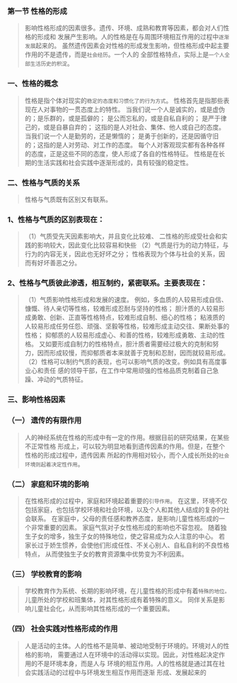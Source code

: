 ### 第一节 性格的形成
>   影响性格形成的因素很多。遗传、环境、成熟和教育等因素，都会对人们性格的形成和
发展产生影响。人的性格是在与周围环境相互作用的过程中`逐渐发展`起来的。
虽然遗传因素会对性格的形成发生影响，但性格形成中起主要作用的不是遗传，而是`社会经历`。一个人的
全部性格特点，实际上是`一个人全部生活历史的积淀`。

### 一、性格的概念
>   性格是指个体对现实的`稳定的态度和习惯化了的行为方式`。
性格首先是指那些表现在人对事物的一贯态度上的特性。
当我们说一个人是诚实的，或是虚伪的；是乐群的，或是孤僻的；
是公而忘私的，或是自私自利的；
是严于律己的，或是自暴自弃的；
这指的是人对社会、集体、他人或自己的态度。当我们说一个人是勤劳的，还是懒惰的；
是勇于创新的，还是因循守旧的；这指的是人对劳动、对工作的态度。
每个人对客观现实都有各种各样的态度，正是这些不同的态度，使人形成了各自的性格特征。
性格是在长期的生活实践和社会实践中逐渐形成的，具有较强的稳定性。

### 二、性格与气质的关系
>   性格与气质既有区别又有联系。

### 1、性格与气质的区别表现在：
>（1）气质受先天因素影响大，并且变化比较难、
    二性格的形成受社会和实践的影响较大，因此变化比较容易和快些 
（2）气质是行为的动力特征，与行为的内容无关，因此也无好坏之分；
    性格表现为个体与社会的关系，因而有好坏善恶之分。

### 2、性格与气质彼此渗透，相互制约，紧密联系。主要表现在：
>   （1）气质影响性格形成和发展的速度。
例如，多血质的人较易形成自信、慷慨、待人亲切等性格，较难形成忍耐与坚持的性格；
胆汁质的人较易形成勇敢、创新、正直等性格特点，较难形成自制、细心的性格；
粘液质的人较易形成任劳任怨、顽强、坚毅等性格，较难形成主动交往、果断处事的性格；
抑郁质的人较易形成虚心、和善的性格，较难形成勇敢、主动的性格。
又如要形成自制力的性格特点，胆汁质者需要经过极大的克制和努力，因而形成较慢，而抑郁质者本来就善于克制和忍耐，因而就较易形成。
    （2）性格可以制约气质的表现，也可以影响气质的改变。例如具有高度事业心和责任
感的领导干部，在工作中常用顽强的性格品质克制着自己急躁、冲动的气质特征。

### 三、影响性格因素
### （一） 遗传的有限作用
>   人的神经系统在性格的形成中有一定的作用。根据目前的研究结果，在某些不正常性格
形成上，可以较为明显地看到遗传因素的作用。但是，在整个性格的形成过程中，遗传因素
所起的作用相对较小，而个人成长所处的`社会环境则起着决定性作用`。

### （二） 家庭和环境的影响
>   在性格形成的过程中，家庭和环境起着重要的`引导作用`。
在这里，环境不仅包括家庭，也包括学校环境和社会环境，以及个人和其他人结成的复杂的社会联系。
在家庭中，父母的责任感和教养态度，是影响儿童性格形成的一个非常重要的因素。
家庭气氛对子女性格形成的影响也不容忽视。
随着独生子女的增多，独生子女的特殊地位，使之容易成为众人注意的中心。
若家长过于娇生惯养，会使他们形成任性、不关心别人、自私自利的不良性格特点，
从而使独生子女的教育资源集中优势变为不利因素。

### （三） 学校教育的影响
>   学校教育作为系统、长期的影响环境，在儿童性格的形成中有着`特殊的地位。`
儿童所处的学校和班集体，对其性格形成有着特殊的意义。
同伴关系是影响儿童社会化，从而影响其性格形成的一个重要因素。

### （四） 社会实践对性格形成的作用
>   人是活动的主体。人的性格不是简单、被动地受制于环境的。环境对人的性格的影响，
需要通过人在环境中的活动得以实现。因此，对性格起决定作用的不是环境本身，而是人与
环境的相互作用。人的性格就是通过其在社会实践活动的过程中与环境发生相互作用而逐渐
形成、发展起来的